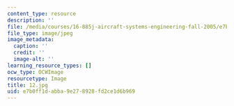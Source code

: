 ```yaml
---
content_type: resource
description: ''
file: /media/courses/16-885j-aircraft-systems-engineering-fall-2005/e7b0ff1dabba9e278928fd2ce1d6b969_12.jpg
file_type: image/jpeg
image_metadata:
  caption: ''
  credit: ''
  image-alt: ''
learning_resource_types: []
ocw_type: OCWImage
resourcetype: Image
title: 12.jpg
uid: e7b0ff1d-abba-9e27-8928-fd2ce1d6b969
---
```

